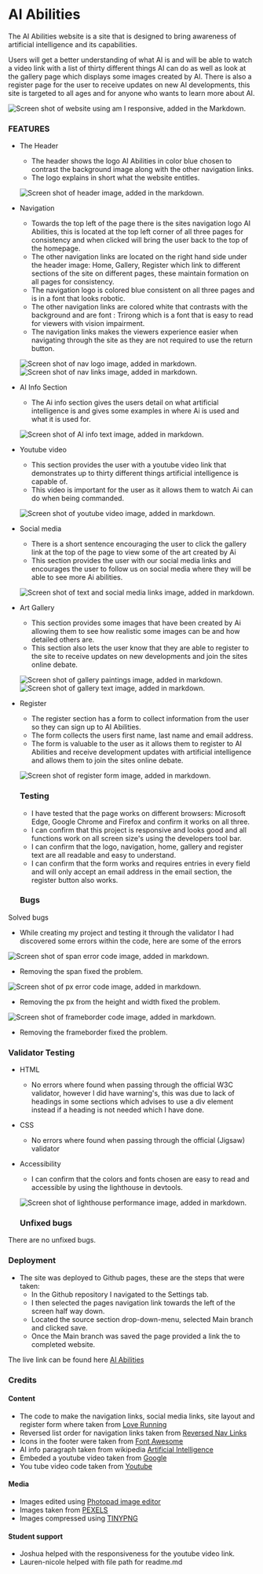 # AI Abilities

The AI Abilities website is a site that is designed to bring awareness of artificial intelligence and its capabilities.

Users will get a better understanding of what AI is and will be able to watch a video link with a list of thirty different things AI can do as well as look at the gallery page which displays some images created by AI. There is also a register page for the user to receive updates on new AI developments, this site is targeted to all ages and for anyone who wants to learn more about AI.


![Screen shot of website using am I responsive, added in the Markdown.](assets/images/responsive-screen-shot.png)


 ### FEATURES  
- The Header
   * The header shows the logo AI Abilities in color blue chosen to contrast the background image along with the  other navigation links.
   * The logo explains in short what the website entitles.


   ![Screen shot of header image, added in the markdown.](assets/images/homepage-header.png)

- Navigation
  
    *  Towards the top left of the page there is the sites navigation logo AI Abilities, this is located at the top left corner of all three pages for consistency and when clicked will bring the user back to the top of the homepage.
    * The other navigation links are located on the right hand side under the header image: Home, Gallery, Register which link to different sections of the site on different pages, these maintain formation on all pages for consistency.
    * The navigation logo is colored blue consistent on all three pages and is in a font that looks robotic.
    * The other navigation links are colored white that contrasts with the background and are font : Trirong which is a font that is easy to read for viewers with vision impairment.
    * The navigation links makes the viewers experience easier when navigating through the site as they are not required to use the return button.

    ![Screen shot of nav logo image, added in markdown.](assets/images/ai-logo-nav.png) ![Screen shot of nav links image, added in markdown.](assets/images/home-nav-lnks.png)

- AI Info Section
  * The Ai info section gives the users detail on what artificial intelligence is and gives some examples in where Ai is used and what it is used for.

  ![Screen shot of AI info text image, added in markdown.](assets/images/ai-info-section.png)

- Youtube video
  * This section provides the user with a youtube video link that demonstrates up to thirty different things artificial intelligence is capable of. 
  * This video is important for the user as it allows them to watch Ai can do when being commanded.

  ![Screen shot of youtube video image, added in markdown.](assets/images/youtube-image.png)

- Social media
   * There is a short sentence  encouraging the user to click the gallery link at the top of the page to view some of the art created by Ai
   * This section provides the user with our social media links and encourages the user to follow us on social media where they will be able to see more Ai abilities.

   ![Screen shot of text and social media links image, added in markdown.](assets/images/social-media-homepage.png)

- Art Gallery
   * This section provides some images that have been created by Ai allowing them to see how realistic some images can be and how detailed others are.
   * This section also lets the user know that they are able to register to the site to receive updates on new developments and join the sites online debate.

   ![Screen shot of gallery paintings image, added in markdown.](assets/images/art-gallery.png)
   ![Screen shot of gallery text image, added in markdown.](assets/images/art-text.png)

- Register 
   * The register section has a form to collect information from the user so they can sign up to AI Abilities.
   * The form collects the users first name, last name and email address.
   * The form is valuable to the user as it allows them to register to AI Abilities and receive development updates with artificial intelligence and allows them to join the sites online debate.

   ![Screen shot of register form image, added in markdown.](assets/images/register-form.png)

   ### Testing

  - I have tested that the page works on different browsers: Microsoft Edge, Google Chrome and Firefox and confirm it works on all three.
  - I can confirm that this project is responsive and looks good and all functions work on all screen size's using the developers tool bar.
  - I can confirm that the logo, navigation, home, gallery and register text are all readable and easy to understand.
  - I can confirm that the form works and requires entries in every field and will only accept an email address in the email section, the register button also works.

  ### Bugs
Solved bugs
 - While creating my project and testing it through the validator I had discovered some errors within the code, here are some of the errors

![Screen shot of span error code image, added in markdown.](assets/images/span-error.png)
- Removing the span fixed the problem.

![Screen shot of px error code image, added in markdown.](assets/images/px-error.png)
- Removing the px from the height and width fixed the problem.

![Screen shot of frameborder code image, added in markdown.](assets/images/frameborder-error.png)
- Removing the frameborder fixed the problem.

### Validator Testing
 - HTML
   * No errors where found when passing through the official W3C validator, however I did have warning's, this was due to lack of headings in some sections which advises to use a div element instead if a heading is not needed which I have done.
 - CSS
   * No errors where found when passing through the official (Jigsaw) validator
 - Accessibility 
   * I can confirm that the colors and fonts chosen are easy to read and accessible by using the lighthouse in devtools.

   ![Screen shot of lighthouse performance image, added in markdown.](assets/images/lighthouse-screen-shot.png)

   ### Unfixed bugs
There are no unfixed bugs.

### Deployment 
  - The site was deployed to Github pages, these are the steps that were taken:
    * In the Github repository I navigated to the Settings tab.
    * I then selected the pages navigation link towards the left of the screen half way down.
    * Located the source section drop-down-menu, selected Main branch and clicked save.
    * Once the Main branch was saved the page provided a link the to completed website.

The live link can be found here [AI Abilities](https://alexflip1990.github.io/ai-capability/)

### Credits
  #### Content
 - The code to make the navigation links, social media links, site layout and register form where taken from [Love Running](https://learn.codeinstitute.net/courses/course-v1:CodeInstitute+LR101+2021_T1/courseware/4a07c57382724cfda5834497317f24d5/f2db5fd401004fccb43b01a6066a5333/?child=last)
 - Reversed list order for navigation links taken from [Reversed Nav Links](https://codepen.io/ConStambo/pen/WxRQVq)
 - Icons in the footer were taken from [Font Awesome](https://fontawesome.com/v5/search)
 - AI info paragraph taken from wikipedia [Artificial Intelligence](https://en.wikipedia.org/wiki/Artificial_intelligence)
 - Embeded a youtube video taken from [Google](https://www.google.com/search?q=how+to+get+a+youtube+video+link+to+work+on+html+page&sxsrf=APwXEddneWFH4wmZasYyRuGdVW2mRNuAhA%3A1681659527925&source=hp&ei=hxY8ZN-yNp2HhbIPlbizsAw&iflsig=AOEireoAAAAAZDwklzjZsSjThBL0O4K0sLE2RVwOkkNh&oq=how+to+get+a+youtube+video+link+to+work+on+html&gs_lcp=Cgdnd3Mtd2l6EAMYATIFCCEQoAEyBQghEKABOgcIIxDqAhAnOgQIIxAnOggIABCKBRCRAjoLCAAQgAQQsQMQgwE6EQguEIAEELEDEIMBEMcBENEDOgUILhCABDoUCC4QgAQQsQMQgwEQxwEQ0QMQ1AI6DgguEIAEELEDEMcBENEDOg4ILhDHARCxAxDRAxCABDoFCAAQgAQ6CwgAEIoFELEDEIMBOgsILhCABBCxAxDUAjoHCC4QgAQQCjoHCAAQgAQQCjoNCAAQgAQQsQMQgwEQCjoKCAAQgAQQsQMQCjoGCAAQFhAeOggIABAWEB4QDzoICAAQigUQhgM6CAghEBYQHhAdOgQIIRAVOgcIIRCgARAKUIYFWP2DAWC2qAFoBHAAeACAAaQBiAH6IZIBBTQwLjEwmAEAoAEBsAEK&sclient=gws-wiz)
 - You tube video code taken from [Youtube](https://www.youtube.com/watch?v=mFa7Kxwqruc&t=1s)

 #### Media
 - Images edited using [Photopad image editor](https://apps.microsoft.com/store/detail/photopad-photo-editor-free/9PC4CJFXJF3C?hl=en-au&gl=au)
 -  Images taken from [PEXELS](https://www.pexels.com/) 
 -  Images compressed using [TINYPNG](https://tinypng.com/)

 #### Student support
 - Joshua helped with the responsiveness for the youtube video link.
 - Lauren-nicole helped with file path for readme.md
 


